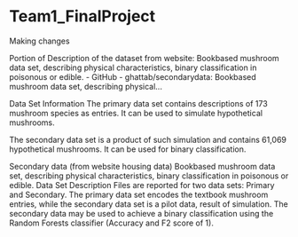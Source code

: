 # Team1_FinalProject

Making changes

Portion of Description of the dataset from website: Bookbased mushroom data set, describing physical characteristics, binary classification in poisonous or edible. - GitHub - ghattab/secondarydata: Bookbased mushroom data set, describing physical...

Data Set Information
The primary data set contains descriptions of 173 mushroom species as entries. It can be used to simulate hypothetical mushrooms.

The secondary data set is a product of such simulation and contains 61,069 hypothetical mushrooms. It can be used for binary classification.

Secondary data (from website housing data)
Bookbased mushroom data set, describing physical characteristics, binary classification in poisonous or edible. Data Set Description Files are reported for two data sets: Primary and Secondary. The primary data set encodes the textbook mushroom entries, while the secondary data set is a pilot data, result of simulation. The secondary data may be used to achieve a binary classification using the Random Forests classifier (Accuracy and F2 score of 1).
